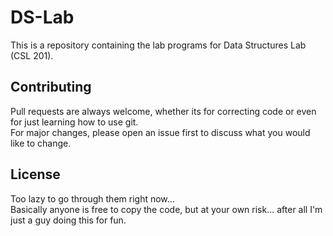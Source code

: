 # DS-Lab

This is a repository containing the lab programs for Data Structures Lab (CSL 201).

## Contributing
Pull requests are always welcome, whether its for correcting code or even for just learning how to use git.\
For major changes, please open an issue first to discuss what you would like to change.

## License
Too lazy to go through them right now...\
Basically anyone is free to copy the code, but at your own risk... after all I'm just a guy doing this for fun.
